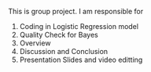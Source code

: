 This is group project. 
I am responsible for 
1. Coding in Logistic Regression model
2. Quality Check for Bayes
3. Overview
4. Discussion and Conclusion
5. Presentation  Slides and video editting
